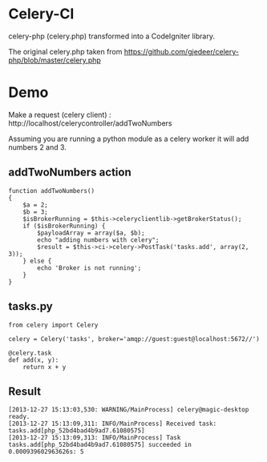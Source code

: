 Celery-CI
=========

celery-php (celery.php) transformed into a CodeIgniter library.   

The original celery.php taken from https://github.com/gjedeer/celery-php/blob/master/celery.php  

Demo
====
Make a request (celery client) : http://localhost/celerycontroller/addTwoNumbers

Assuming you are running a python module as a celery worker it will add numbers 2 and 3.

addTwoNumbers action
--------------------
  
    function addTwoNumbers()
    {
    	$a = 2;
        $b = 3;
        $isBrokerRunning = $this->celeryclientlib->getBrokerStatus();
        if ($isBrokerRunning) {        
            $payloadArray = array($a, $b);
            echo "adding numbers with celery";
            $result = $this->ci->celery->PostTask('tasks.add', array(2, 3));
        } else {
            echo 'Broker is not running';
        }
    }

tasks.py
--------

    from celery import Celery

    celery = Celery('tasks', broker='amqp://guest:guest@localhost:5672//')

    @celery.task
    def add(x, y):
        return x + y

Result
------
    [2013-12-27 15:13:03,530: WARNING/MainProcess] celery@magic-desktop ready.
    [2013-12-27 15:13:09,311: INFO/MainProcess] Received task: tasks.add[php_52bd4bad4b9ad7.61080575]
    [2013-12-27 15:13:09,313: INFO/MainProcess] Task tasks.add[php_52bd4bad4b9ad7.61080575] succeeded in 0.000939602963626s: 5



